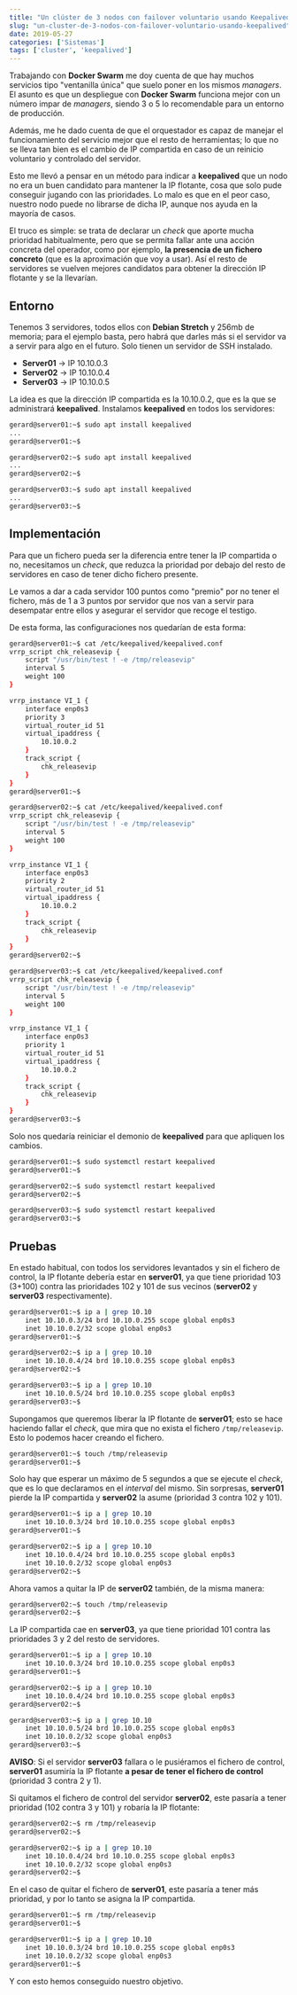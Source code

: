 ```yaml
---
title: "Un clúster de 3 nodos con failover voluntario usando Keepalived"
slug: "un-cluster-de-3-nodos-con-failover-voluntario-usando-keepalived"
date: 2019-05-27
categories: ['Sistemas']
tags: ['cluster', 'keepalived']
---
```


Trabajando con **Docker Swarm** me doy cuenta de que hay muchos servicios tipo "ventanilla única" que suelo poner en los mismos *managers*. El asunto es que un despliegue con **Docker Swarm** funciona mejor con un número impar de *managers*, siendo 3 o 5 lo recomendable para un entorno de producción.<!--more-->

Además, me he dado cuenta de que el orquestador es capaz de manejar el funcionamiento del servicio mejor que el resto de herramientas; lo que no se lleva tan bien es el cambio de IP compartida en caso de un reinicio voluntario y controlado del servidor.

Esto me llevó a pensar en un método para indicar a **keepalived** que un nodo no era un buen candidato para mantener la IP flotante, cosa que solo pude conseguir jugando con las prioridades. Lo malo es que en el peor caso, nuestro nodo puede no librarse de dicha IP, aunque nos ayuda en la mayoría de casos.

El truco es simple: se trata de declarar un *check* que aporte mucha prioridad habitualmente, pero que se permita fallar ante una acción concreta del operador, como por ejemplo, **la presencia de un fichero concreto** (que es la aproximación que voy a usar). Así el resto de servidores se vuelven mejores candidatos para obtener la dirección IP flotante y se la llevarían.

## Entorno

Tenemos 3 servidores, todos ellos con **Debian Stretch** y 256mb de memoria; para el ejemplo basta, pero habrá que darles más si el servidor va a servir para algo en el futuro. Solo tienen un servidor de SSH instalado.

* **Server01** &rarr; IP 10.10.0.3
* **Server02** &rarr; IP 10.10.0.4
* **Server03** &rarr; IP 10.10.0.5

La idea es que la dirección IP compartida es la 10.10.0.2, que es la que se administrará **keepalived**. Instalamos **keepalived** en todos los servidores:

```bash
gerard@server01:~$ sudo apt install keepalived
...
gerard@server01:~$ 
```

```bash
gerard@server02:~$ sudo apt install keepalived
...
gerard@server02:~$ 
```

```bash
gerard@server03:~$ sudo apt install keepalived
...
gerard@server03:~$ 
```

## Implementación

Para que un fichero pueda ser la diferencia entre tener la IP compartida o no, necesitamos un *check*, que reduzca la prioridad por debajo del resto de servidores en caso de tener dicho fichero presente.

Le vamos a dar a cada servidor 100 puntos como "premio" por no tener el fichero, más de 1 a 3 puntos por servidor que nos van a servir para desempatar entre ellos y asegurar el servidor que recoge el testigo.

De esta forma, las configuraciones nos quedarían de esta forma:

```bash
gerard@server01:~$ cat /etc/keepalived/keepalived.conf 
vrrp_script chk_releasevip {
    script "/usr/bin/test ! -e /tmp/releasevip"
    interval 5
    weight 100
}

vrrp_instance VI_1 {
    interface enp0s3
    priority 3
    virtual_router_id 51
    virtual_ipaddress {
        10.10.0.2
    }
    track_script {
        chk_releasevip
    }
}
gerard@server01:~$ 
```

```bash
gerard@server02:~$ cat /etc/keepalived/keepalived.conf 
vrrp_script chk_releasevip {
    script "/usr/bin/test ! -e /tmp/releasevip"
    interval 5
    weight 100
}

vrrp_instance VI_1 {
    interface enp0s3
    priority 2
    virtual_router_id 51
    virtual_ipaddress {
        10.10.0.2
    }
    track_script {
        chk_releasevip
    }
}
gerard@server02:~$ 
```

```bash
gerard@server03:~$ cat /etc/keepalived/keepalived.conf
vrrp_script chk_releasevip {
    script "/usr/bin/test ! -e /tmp/releasevip"
    interval 5
    weight 100
}

vrrp_instance VI_1 {
    interface enp0s3
    priority 1
    virtual_router_id 51
    virtual_ipaddress {
        10.10.0.2
    }
    track_script {
        chk_releasevip
    }
}
gerard@server03:~$ 
```

Solo nos quedaría reiniciar el demonio de **keepalived** para que apliquen los cambios.

```bash
gerard@server01:~$ sudo systemctl restart keepalived
gerard@server01:~$ 
```

```bash
gerard@server02:~$ sudo systemctl restart keepalived
gerard@server02:~$ 
```

```bash
gerard@server03:~$ sudo systemctl restart keepalived
gerard@server03:~$ 
```

## Pruebas

En estado habitual, con todos los servidores levantados y sin el fichero de control, la IP flotante debería estar en **server01**, ya que tiene prioridad 103 (3+100) contra las prioridades 102 y 101 de sus vecinos (**server02** y **server03** respectivamente).

```bash
gerard@server01:~$ ip a | grep 10.10
    inet 10.10.0.3/24 brd 10.10.0.255 scope global enp0s3
    inet 10.10.0.2/32 scope global enp0s3
gerard@server01:~$ 
```

```bash
gerard@server02:~$ ip a | grep 10.10
    inet 10.10.0.4/24 brd 10.10.0.255 scope global enp0s3
gerard@server02:~$ 
```

```bash
gerard@server03:~$ ip a | grep 10.10
    inet 10.10.0.5/24 brd 10.10.0.255 scope global enp0s3
gerard@server03:~$ 
```

Supongamos que queremos liberar la IP flotante de **server01**; esto se hace haciendo fallar el *check*, que mira que no exista el fichero `/tmp/releasevip`. Esto lo podemos hacer creando el fichero.

```bash
gerard@server01:~$ touch /tmp/releasevip
gerard@server01:~$ 
```

Solo hay que esperar un máximo de 5 segundos a que se ejecute el *check*, que es lo que declaramos en el *interval* del mismo. Sin sorpresas, **server01** pierde la IP compartida y **server02** la asume (prioridad 3 contra 102 y 101).

```bash
gerard@server01:~$ ip a | grep 10.10
    inet 10.10.0.3/24 brd 10.10.0.255 scope global enp0s3
gerard@server01:~$ 
```

```bash
gerard@server02:~$ ip a | grep 10.10
    inet 10.10.0.4/24 brd 10.10.0.255 scope global enp0s3
    inet 10.10.0.2/32 scope global enp0s3
gerard@server02:~$ 
```

Ahora vamos a quitar la IP de **server02** también, de la misma manera:

```bash
gerard@server02:~$ touch /tmp/releasevip
gerard@server02:~$ 
```

La IP compartida cae en **server03**, ya que tiene prioridad 101 contra las prioridades 3 y 2 del resto de servidores.

```bash
gerard@server01:~$ ip a | grep 10.10
    inet 10.10.0.3/24 brd 10.10.0.255 scope global enp0s3
gerard@server01:~$ 
```

```bash
gerard@server02:~$ ip a | grep 10.10
    inet 10.10.0.4/24 brd 10.10.0.255 scope global enp0s3
gerard@server02:~$ 
```

```bash
gerard@server03:~$ ip a | grep 10.10
    inet 10.10.0.5/24 brd 10.10.0.255 scope global enp0s3
    inet 10.10.0.2/32 scope global enp0s3
gerard@server03:~$ 
```

**AVISO**: Si el servidor **server03** fallara o le pusiéramos el fichero de control, **server01** asumiría la IP flotante **a pesar de tener el fichero de control** (prioridad 3 contra 2 y 1).

Si quitamos el fichero de control del servidor **server02**, este pasaría a tener prioridad (102 contra 3 y 101) y robaría la IP flotante:

```bash
gerard@server02:~$ rm /tmp/releasevip 
gerard@server02:~$ 
```

```bash
gerard@server02:~$ ip a | grep 10.10
    inet 10.10.0.4/24 brd 10.10.0.255 scope global enp0s3
    inet 10.10.0.2/32 scope global enp0s3
gerard@server02:~$ 
```

En el caso de quitar el fichero de **server01**, este pasaría a tener más prioridad, y por lo tanto se asigna la IP compartida.

```bash
gerard@server01:~$ rm /tmp/releasevip 
gerard@server01:~$ 
```

```bash
gerard@server01:~$ ip a | grep 10.10
    inet 10.10.0.3/24 brd 10.10.0.255 scope global enp0s3
    inet 10.10.0.2/32 scope global enp0s3
gerard@server01:~$ 
```

Y con esto hemos conseguido nuestro objetivo.
